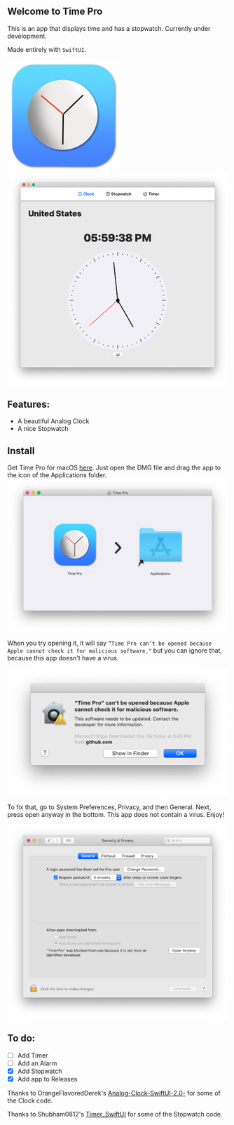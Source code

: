 ## Welcome to Time Pro

This is an app that displays time and has a stopwatch. Currently under development.

Made entirely with `SwiftUI`.

<img src="Images-For-Time-Pro/Time_Pro_macOS_App_Icon.png" width="256">
<img src="Images-For-Time-Pro/Clock.png" width="512"> 

## Features:
* A beautiful Analog Clock
* A nice Stopwatch

Install
-
Get Time Pro for macOS [here](https://github.com/savagegod22/Time-Pro/releases). Just open the DMG file and drag the app to the icon of the Applications folder.
<img src="Images-For-Time-Pro/DMG.png" width="512">

When you try opening it, it will say `“Time Pro can’t be opened because Apple cannot check it for malicious software,"` but you can ignore that, because this app doesn't have a virus.

![Pop-up](Images-For-Time-Pro/Pop-up.png)

To fix that, go to System Preferences, Privacy, and then General. Next, press open anyway in the bottom. This app does not contain a virus. Enjoy!

![System Preferences](Images-For-Time-Pro/Settings.png)



## To do:
- [ ] Add Timer
- [ ] Add an Alarm
- [x] Add Stopwatch
- [x] Add app to Releases

Thanks to OrangeFlavoredDerek's [Analog-Clock-SwiftUI-2.0-](https://github.com/OrangeFlavoredDerek/Analog-Clock-SwiftUI-2.0-) for some of the Clock code.

Thanks to Shubham0812's [Timer_SwiftUI](https://github.com/OrangeFlavoredDerek/Analog-Clock-SwiftUI-2.0-) for some of the Stopwatch code.
